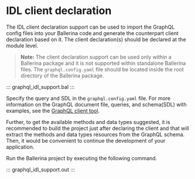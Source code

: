 # IDL client declaration

The IDL client declaration support can be used to import the GraphQL config files into your Ballerina code and generate the counterpart client declaration based on it. The client declaration(s) should be declared at the module level.
>**Note:** The client declaration support can be used only within a Ballerina package and it is not supported within standalone Ballerina files. The `graphql.config.yaml` file should be located inside the root directory of the Ballerina package.

::: graphql_idl_support.bal :::

Specify the query and SDL in the `graphql.config.yaml` file. For more information on the GraphQL document file, queries, and schema(SDL) with examples, see the [GraphQL client tool](https://ballerina.io/learn/graphql-client-tool/).

Further, to get the available methods and data types suggested, it is recommended to build the project just after declaring the client and that will extract the methods and data types resources from the GraphQL schema. Then, it would be convenient to continue the development of your application.

Run the Ballerina project by executing the following command.

::: graphql_idl_support.out :::

